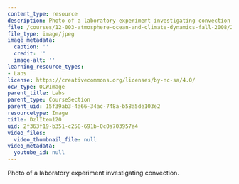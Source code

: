 ```yaml
---
content_type: resource
description: Photo of a laboratory experiment investigating convection.
file: /courses/12-003-atmosphere-ocean-and-climate-dynamics-fall-2008/2f363f19b351c258691b0c0a703957a4_DzlItem120.jpg
file_type: image/jpeg
image_metadata:
  caption: ''
  credit: ''
  image-alt: ''
learning_resource_types:
- Labs
license: https://creativecommons.org/licenses/by-nc-sa/4.0/
ocw_type: OCWImage
parent_title: Labs
parent_type: CourseSection
parent_uid: 15f39ab3-4a66-34ac-748a-b58a5de103e2
resourcetype: Image
title: DzlItem120
uid: 2f363f19-b351-c258-691b-0c0a703957a4
video_files:
  video_thumbnail_file: null
video_metadata:
  youtube_id: null
---
```

Photo of a laboratory experiment investigating convection.
